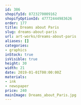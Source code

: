 ```yaml
---
id: 386
shopifyId: 8723270009162
shopifyOptionId: 47772444983626
order: 177
title: Dreams about Paris
slug: dreams-about-paris
url: art-works/dreams-about-paris
aliases: []
categories:
- graphics
inStock: true
isVisible: true
height: 30
width: 21
date: 2019-01-01T00:00:00Z
materials:
- ink
- newspaper
price: 240
mainImage: Dreams_about_Paris.jpg
---
```

